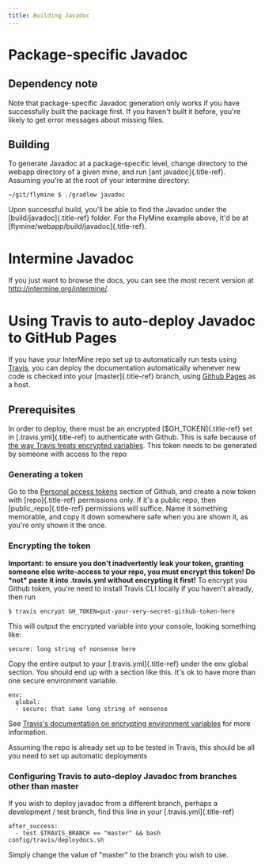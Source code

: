 ```yaml
---
title: Building Javadoc
---
```


Package-specific Javadoc
========================

Dependency note
---------------

Note that package-specific Javadoc generation only works if you have
successfully built the package first. If you haven\'t built it before,
you\'re likely to get error messages about missing files.

Building
--------

To generate Javadoc at a package-specific level, change directory to the
webapp directory of a given mine, and run [ant javadoc]{.title-ref}.
Assuming you\'re at the root of your intermine directory:

``` {.bash}
~/git/flymine $ ./gradlew javadoc
```

Upon successful build, you\'ll be able to find the Javadoc under the
[build/javadoc]{.title-ref} folder. For the FlyMine example above, it\'d
be at [flymine/webapp/build/javadoc]{.title-ref}.

Intermine Javadoc
=================

If you just want to browse the docs, you can see the most recent version
at <http://intermine.org/intermine/>.

Using Travis to auto-deploy Javadoc to GitHub Pages
===================================================

If you have your InterMine repo set up to automatically run tests using
[Travis](https://travis-ci.org), you can deploy the documentation
automatically whenever new code is checked into your
[master]{.title-ref} branch, using [Github
Pages](https://pages.github.com/) as a host.

Prerequisites
-------------

In order to deploy, there must be an encrypted [\$GH_TOKEN]{.title-ref}
set in [.travis.yml]{.title-ref} to authenticate with Github. This is
safe because of [the way Travis treats encrypted
variables](https://docs.travis-ci.com/user/environment-variables#defining-encrypted-variables-in-travisyml).
This token needs to be generated by someone with access to the repo

### Generating a token

Go to the [Personal access
tokens](https://github.com/settings/tokens/new) section of Github, and
create a now token with [repo]{.title-ref} permissions only. If it\'s a
public repo, then [public_repo]{.title-ref} permissions will suffice.
Name it something memorable, and copy it down somewhere safe when you
are shown it, as you\'re only shown it the once.

### Encrypting the token

**Important: to ensure you don\'t inadvertently leak your token,
granting someone else write-access to your repo, you must encrypt this
token! Do \*not\* paste it into .travis.yml without encrypting it
first!** To encrypt you Github token, you\'re need to install Travis CLI
locally if you haven\'t already, then run

``` {.bash}
$ travis encrypt GH_TOKEN=put-your-very-secret-github-token-here
```

This will output the encrypted variable into your console, looking
something like:

``` {.yaml}
secure: long string of nonsense here
```

Copy the entire output to your [.travis.yml]{.title-ref} under the env
global section. You should end up with a section like this. It\'s ok to
have more than one secure environment variable.

``` {.bash}
env:
  global:
  - secure: that same long string of nonsense
```

See [Travis\'s documentation on encrypting environment
variables](https://docs.travis-ci.com/user/encryption-keys/) for more
information.

Assuming the repo is already set up to be tested in Travis, this should
be all you need to set up automatic deployments

### Configuring Travis to auto-deploy Javadoc from branches other than master

If you wish to deploy javadoc from a different branch, perhaps a
development / test branch, find this line in your
[.travis.yml]{.title-ref}

``` {.yaml}
after_success:
  - test $TRAVIS_BRANCH == "master" && bash config/travis/deploydocs.sh
```

Simply change the value of \"master\" to the branch you wish to use.
